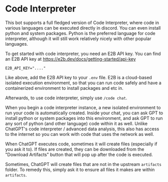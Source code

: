 # Code Interpreter 
This bot supports a full fledged version of Code Interpreter, where code in various languages can be executed directly in discord. You can even install python and system packages. Python is the preferred language for code interpreter, although it will still work relatively nicely with other popular languages.

To get started with code interpreter, you need an E2B API key. You can find an E2B API key at https://e2b.dev/docs/getting-started/api-key
```env  
E2B_API_KEY="...."  
```  

Like above, add the E2B API key to your `.env` file. E2B is a cloud-based isolated execution environment, so that you can run code safely and have a containerized environment to install packages and etc in.
  
Afterwards, to use code interpreter, simply use `/code chat`.

When you begin a code interpreter instance, a new isolated environment to run your code is automatically created. Inside your chat, you can ask GPT to install python or system packages into this environment, and ask GPT to run any sort of python (and other language) code within it as well. Unlike ChatGPT's code interpreter / advanced data analysis, this also has access to the internet so you can work with code that uses the network as well.

When ChatGPT executes code, sometimes it will create files (especially if you ask it to). If files are created, they can be downloaded from the "Download Artifacts" button that will pop up after the code is executed.

Sometimes, ChatGPT will create files that are not in the upstream `artifacts` folder. To remedy this, simply ask it to ensure all files it makes are within `artifacts`. 